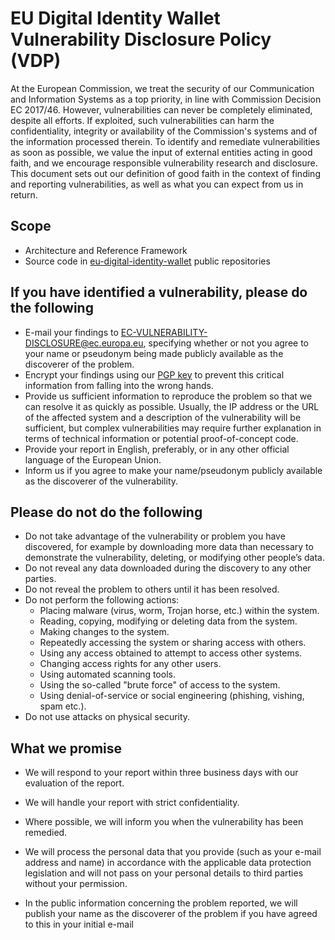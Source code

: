 # EU Digital Identity Wallet Vulnerability Disclosure Policy (VDP)

At the European Commission, we treat the security of our Communication and Information Systems as a top priority, in line with Commission Decision EC 2017/46. However, vulnerabilities can never be completely eliminated, despite all efforts. If exploited, such vulnerabilities can harm the confidentiality, integrity or availability of the Commission's systems and of the information processed therein. To identify and remediate vulnerabilities as soon as possible, we value the input of external entities acting in good faith, and we encourage responsible vulnerability research and disclosure. This document sets out our definition of good faith in the context of finding and reporting vulnerabilities, as well as what you can expect from us in return.

## Scope

- Architecture and Reference Framework
- Source code in [eu-digital-identity-wallet](https://github.com/eu-digital-identity-wallet) public repositories

## If you have identified a vulnerability, please do the following

- E-mail your findings to <EC-VULNERABILITY-DISCLOSURE@ec.europa.eu>, specifying whether or not you agree to your name or pseudonym being made publicly available as the discoverer of the problem.
- Encrypt your findings using our [PGP key](https://sks.hnet.se/pks/lookup?search=EC-VULNERABILITY-DISCLOSURE%40ec.europa.eu&fingerprint=on&op=index) to prevent this critical information from falling into the wrong hands.
- Provide us sufficient information to reproduce the problem so that we can resolve it as quickly as possible. Usually, the IP address or the URL of the affected system and a description of the vulnerability will be sufficient, but complex vulnerabilities may require further explanation in terms of technical information or potential proof-of-concept code.
- Provide your report in English, preferably, or in any other official language of the European Union.
- Inform us if you agree to make your name/pseudonym publicly available as the discoverer of the vulnerability.

## Please do not do the following

- Do not take advantage of the vulnerability or problem you have discovered, for example by downloading more data than necessary to demonstrate the vulnerability, deleting, or modifying other people’s data.
- Do not reveal any data downloaded during the discovery to any other parties.
- Do not reveal the problem to others until it has been resolved.
- Do not perform the following actions:
  - Placing malware (virus, worm, Trojan horse, etc.) within the system.
  - Reading, copying, modifying or deleting data from the system.
  - Making changes to the system.
  - Repeatedly accessing the system or sharing access with others.
  - Using any access obtained to attempt to access other systems.
  - Changing access rights for any other users.
  - Using automated scanning tools.
  - Using the so-called "brute force" of access to the system.
  - Using denial-of-service or social engineering (phishing, vishing, spam etc.).
- Do not use attacks on physical security.

## What we promise

- We will respond to your report within three business days with our evaluation of the report.

- We will handle your report with strict confidentiality.
- Where possible, we will inform you when the vulnerability has been remedied.
- We will process the personal data that you provide (such as your e-mail address and name) in accordance with the applicable data protection legislation and will not pass on your personal details to third parties without your permission.
- In the public information concerning the problem reported, we will publish your name as the discoverer of the problem if you have agreed to this in your initial e-mail
